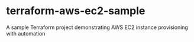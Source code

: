 # terraform-aws-ec2-sample
A sample Terraform project demonstrating AWS EC2 instance provisioning with automation

